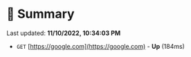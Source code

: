 # 📖 Summary
Last updated: **11/10/2022, 10:34:03 PM**

- `GET` [https://google.com](https://google.com) - **Up** (184ms)
